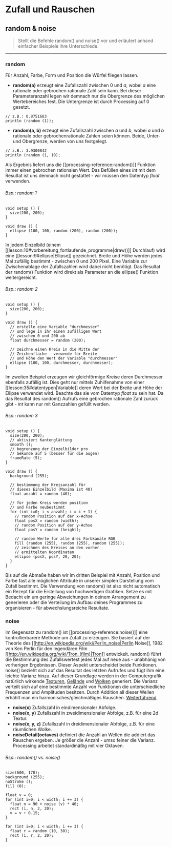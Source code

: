 # Zufall und Rauschen
## random & noise

> Stellt die Befehle random() und noise() vor und erläutert anhand einfacher Beispiele ihre Unterschiede.

---

### random
Für Anzahl, Farbe, Form und Position die Würfel fliegen lassen.

  * **random(a)** erzeugt eine Zufallszahl zwischen 0 und *a*, wobei *a* eine rationale oder gebrochen rationale Zahl sein kann. Bei dieser Parameteranzahl legen wir demnach nur die Obergrenze des möglichen Wertebereiches fest. Die Untergrenze ist durch Processing auf 0 gesetzt.

```processing
// z.B.: 0.8751683
println (random (1));
```

  * **random(a, b)** erzeugt eine Zufallszahl zwischen *a* und *b*, wobei *a* und *b* rationale oder gebrochenrationale Zahlen seien können. Beide, Unter- und Obergrenze, werden von uns festgelegt.

```processing
// z.B.: 3.9300842
println (random (1, 10);
```

Als Ergebnis liefert uns die [[processing-reference:random()]] Funktion immer einen gebrochen rationalen Wert. Das Befüllen eines *int* mit dem Resultat ist uns demnach nicht gestattet - wir müssen den Datentyp *float* verwenden.

###### Bsp.: random 1
```processing
void setup () {
  size(200, 200);
}

void draw () {
  ellipse (100, 100, random (200), random (200));
}
```

In jedem Einzelbild (einem [[lesson:10#vorbereitung_fortlaufende_programme|draw()]] Durchlauf) wird eine [[lesson:9#ellipse|Ellipse]] gezeichnet. Breite und Höhe werden jedes Mal zufällig bestimmt - zwischen 0 und 200 Pixel. Eine Variable zur Zwischenablage der Zufallszahlen wird dabei nicht benötigt. Das Resultat der random() Funktion wird direkt als Parameter an die ellipse() Funktion weitergereicht.

###### Bsp.: random 2
```processing
void setup () {
  size(200, 200);
}

void draw () {
  // erstelle eine Variable "durchmesser"
  // und lege in ihr einen zufälligen Wert
  // zwischen 0 und 200 ab
  float durchmesser = random (200);

  // zeichne einen Kreis in die Mitte der
  // Zeichenfläche - verwende für Breite
  // und Höhe den Wert der Variable "durchmesser"
  ellipse (100, 100, durchmesser, durchmesser);
}
```

Im zweiten Beispiel erzeugen wir gleichförmige Kreise deren Durchmesser ebenfalls zufällig ist. Dies geht nur mittels Zuhilfenahme von einer [[lesson:35#datentypen|Variable]] deren Wert bei der Breite und Höhe der Ellipse verwendet wird. Beachte das sie vom Datentyp *float* zu sein hat. Da das Resultat des random() Aufrufs eine gebrochen rationale Zahl zurück gibt - *int* kann nur mit Ganzzahlen gefüllt werden.

###### Bsp.: random 3
```processing
void setup () {
  size(200, 200);
  // aktiviert Kantenglättung
  smooth ();
  // begrenzung der Einzelbilder pro
  // Sekunde auf 5 (besser für die augen)
  frameRate (5);
}

void draw () {
  background (255);

  // bestimmung der Kreisanzahl für
  // dieses Einzelbild (Maxima ist 40)
  float anzahl = random (40);

  // für jeden Kreis werden position
  // und Farbe neubestimmt
  for (int i=0; i < anzahl; i = i + 1) {
    // random Position auf der x-Achse
    float posX = random (width);
    // random Position auf der y-Achse
    float posY = random (height);

    // random Werte für alle drei Farbkanäle RGB
    fill (random (255), random (255), random (255));
    // zeichnen des Kreises an den vorher
    // ermittelten Koordinaten
    ellipse (posX, posY, 20, 20);
  }
}
```

Bis auf die Abmaße haben wir im dritten Beispiel mit Anzahl, Position und Farbe fast alle möglichen Attribute in unserer simplen Darstellung vom Zufall bestimmt. Die Verwendung von random() ist also nicht automatisch ein Rezept für die Erstellung von hochwertigen Grafiken. Setze es mit Bedacht ein um geringe Abweichungen in deinem Arrangement zu generieren oder die Verteilung im Aufbau deines Programmes zu organisieren - für abwechslungsreiche Resultate.

### noise
Im Gegensatz zu random() ist [[processing-reference:noise()]] eine kontrollierbarere Methode um Zufall zu erzeugen. Sie basiert auf der Theorie des [[http://en.wikipedia.org/wiki/Perlin_noise|Perlin Noise]], 1982 von Ken Perlin für den legendären Film [[http://en.wikipedia.org/wiki/Tron_(film)|Tron]] entwickelt.
random() führt die Bestimmung des Zufallswertest jedes Mal auf neue aus - unabhänig von vorherigen Ergebnissen. Dieser Aspekt unterscheidet beide Funktionen. noise() bezieht sich auf das Resultat des letzten Aufrufes und fügt ihm eine leichte Varianz hinzu. Auf dieser Grundlage werden in der Computergrafik natürlich wirkende [Texturen](http://toxi.co.uk/p5/noiseDetail/), [Gelände](http://toxi.co.uk/p5/perlin/) und [Wolken](http://toxi.co.uk/p5/perlin/filteredClouds/) generiert. Die Varianz verteilt sich auf eine bestimmte Anzahl von Funktionen die unterschiedliche Frequenzen und Amplituden besitzen. Durch Addition all dieser Wellen erhählt man ein harmonisches/gleichmäßiges Rauschen. [Weiterführend](http://freespace.virgin.net/hugo.elias/models/m_perlin.htm)

  * **noise(x)** Zufallszahl in eindimensionaler Abfolge.
  * **noise(x, y)** Zufallszahl in zweidimensionaler Abfolge, z.B. für eine 2d Textur.
  * **noise(x, y, z)** Zufallszahl in dreidimensionaler Abfolge, z.B. für eine räumlichen Wolke.
  * **noiseDetail(octaves)** definiert die Anzahl an Wellen die addiert das Rauschen ergeben. Je größer die Anzahl - umso feiner die Varianz. Processing arbeitet standardmäßig mit vier Oktaven.

###### Bsp.: random() vs. noise()
```processing
size(600, 170);
background (255);
noStroke ();
fill (0);

float v = 0;
for (int i=0; i < width; i += 3) {
  float n = 90 + noise (v) * 40;
  rect (i, n, 2, 20);
  v = v + 0.15;
}

for (int i=0; i < width; i += 3) {
  float r = random (10, 30);
  rect (i, r, 2, 20);
}
```